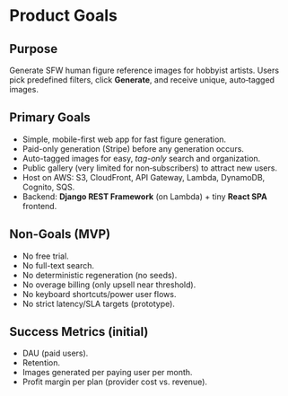 # Product Goals

## Purpose
Generate SFW human figure reference images for hobbyist artists. Users pick predefined filters, click **Generate**, and receive unique, auto‑tagged images.

## Primary Goals
- Simple, mobile-first web app for fast figure generation.
- Paid-only generation (Stripe) before any generation occurs.
- Auto-tagged images for easy, *tag-only* search and organization.
- Public gallery (very limited for non‑subscribers) to attract new users.
- Host on AWS: S3, CloudFront, API Gateway, Lambda, DynamoDB, Cognito, SQS.
- Backend: **Django REST Framework** (on Lambda) + tiny **React SPA** frontend.

## Non-Goals (MVP)
- No free trial.
- No full-text search.
- No deterministic regeneration (no seeds).
- No overage billing (only upsell near threshold).
- No keyboard shortcuts/power user flows.
- No strict latency/SLA targets (prototype).

## Success Metrics (initial)
- DAU (paid users).
- Retention.
- Images generated per paying user per month.
- Profit margin per plan (provider cost vs. revenue).
